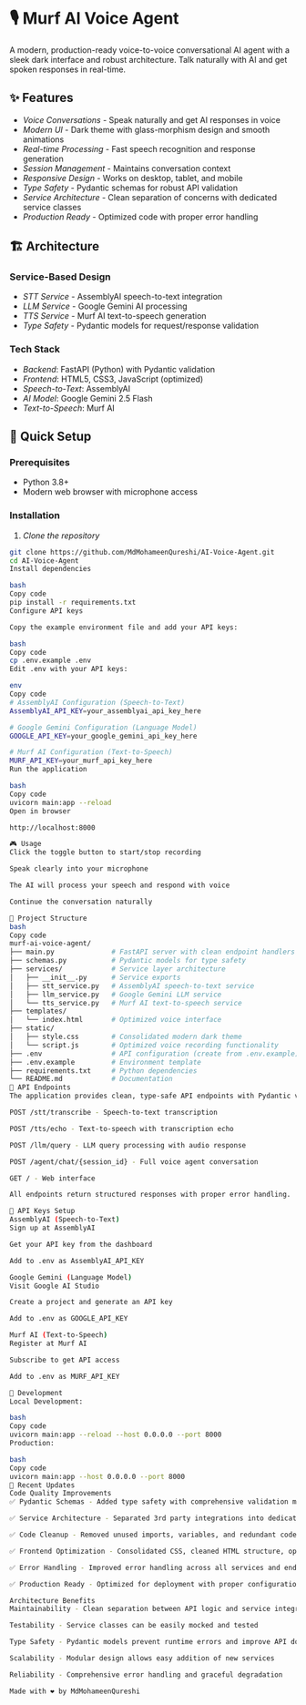 # 🎙 Murf AI Voice Agent

A modern, production-ready voice-to-voice conversational AI agent with a sleek dark interface and robust architecture. Talk naturally with AI and get spoken responses in real-time.

## ✨ Features

- *Voice Conversations* - Speak naturally and get AI responses in voice  
- *Modern UI* - Dark theme with glass-morphism design and smooth animations  
- *Real-time Processing* - Fast speech recognition and response generation  
- *Session Management* - Maintains conversation context  
- *Responsive Design* - Works on desktop, tablet, and mobile  
- *Type Safety* - Pydantic schemas for robust API validation  
- *Service Architecture* - Clean separation of concerns with dedicated service classes  
- *Production Ready* - Optimized code with proper error handling  

## 🏗 Architecture

### Service-Based Design
- *STT Service* - AssemblyAI speech-to-text integration  
- *LLM Service* - Google Gemini AI processing  
- *TTS Service* - Murf AI text-to-speech generation  
- *Type Safety* - Pydantic models for request/response validation  

### Tech Stack
- *Backend*: FastAPI (Python) with Pydantic validation  
- *Frontend*: HTML5, CSS3, JavaScript (optimized)  
- *Speech-to-Text*: AssemblyAI  
- *AI Model*: Google Gemini 2.5 Flash  
- *Text-to-Speech*: Murf AI  

## 🚀 Quick Setup

### Prerequisites
- Python 3.8+  
- Modern web browser with microphone access  

### Installation

1. *Clone the repository*
```bash
git clone https://github.com/MdMohameenQureshi/AI-Voice-Agent.git
cd AI-Voice-Agent
Install dependencies

bash
Copy code
pip install -r requirements.txt
Configure API keys

Copy the example environment file and add your API keys:

bash
Copy code
cp .env.example .env
Edit .env with your API keys:

env
Copy code
# AssemblyAI Configuration (Speech-to-Text)
AssemblyAI_API_KEY=your_assemblyai_api_key_here

# Google Gemini Configuration (Language Model)  
GOOGLE_API_KEY=your_google_gemini_api_key_here

# Murf AI Configuration (Text-to-Speech)
MURF_API_KEY=your_murf_api_key_here
Run the application

bash
Copy code
uvicorn main:app --reload
Open in browser

http://localhost:8000

🎮 Usage
Click the toggle button to start/stop recording

Speak clearly into your microphone

The AI will process your speech and respond with voice

Continue the conversation naturally

📁 Project Structure
bash
Copy code
murf-ai-voice-agent/
├── main.py              # FastAPI server with clean endpoint handlers
├── schemas.py           # Pydantic models for type safety
├── services/            # Service layer architecture
│   ├── __init__.py      # Service exports
│   ├── stt_service.py   # AssemblyAI speech-to-text service
│   ├── llm_service.py   # Google Gemini LLM service
│   └── tts_service.py   # Murf AI text-to-speech service
├── templates/           
│   └── index.html       # Optimized voice interface
├── static/
│   ├── style.css        # Consolidated modern dark theme
│   └── script.js        # Optimized voice recording functionality
├── .env                 # API configuration (create from .env.example)
├── .env.example         # Environment template
├── requirements.txt     # Python dependencies
└── README.md            # Documentation
🔧 API Endpoints
The application provides clean, type-safe API endpoints with Pydantic validation:

POST /stt/transcribe - Speech-to-text transcription

POST /tts/echo - Text-to-speech with transcription echo

POST /llm/query - LLM query processing with audio response

POST /agent/chat/{session_id} - Full voice agent conversation

GET / - Web interface

All endpoints return structured responses with proper error handling.

🔑 API Keys Setup
AssemblyAI (Speech-to-Text)
Sign up at AssemblyAI

Get your API key from the dashboard

Add to .env as AssemblyAI_API_KEY

Google Gemini (Language Model)
Visit Google AI Studio

Create a project and generate an API key

Add to .env as GOOGLE_API_KEY

Murf AI (Text-to-Speech)
Register at Murf AI

Subscribe to get API access

Add to .env as MURF_API_KEY

🚀 Development
Local Development:

bash
Copy code
uvicorn main:app --reload --host 0.0.0.0 --port 8000
Production:

bash
Copy code
uvicorn main:app --host 0.0.0.0 --port 8000
🎯 Recent Updates
Code Quality Improvements
✅ Pydantic Schemas - Added type safety with comprehensive validation models

✅ Service Architecture - Separated 3rd party integrations into dedicated service classes

✅ Code Cleanup - Removed unused imports, variables, and redundant code

✅ Frontend Optimization - Consolidated CSS, cleaned HTML structure, optimized JavaScript

✅ Error Handling - Improved error handling across all services and endpoints

✅ Production Ready - Optimized for deployment with proper configuration management

Architecture Benefits
Maintainability - Clean separation between API logic and service integrations

Testability - Service classes can be easily mocked and tested

Type Safety - Pydantic models prevent runtime errors and improve API documentation

Scalability - Modular design allows easy addition of new services

Reliability - Comprehensive error handling and graceful degradation

Made with ❤ by MdMohameenQureshi
